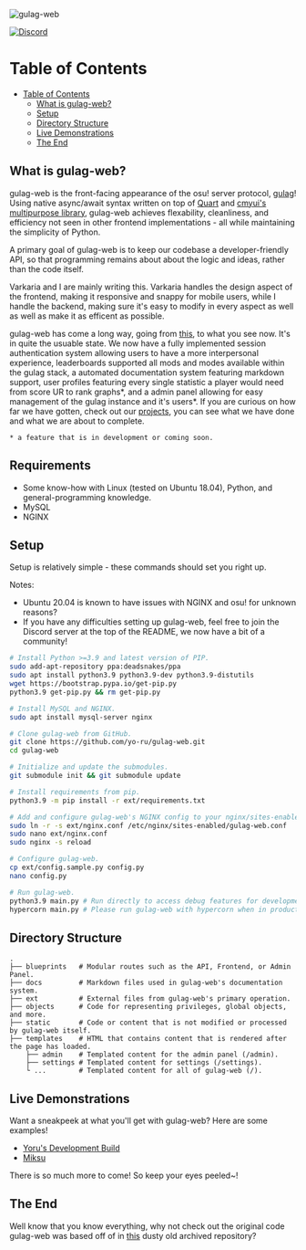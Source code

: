 ![gulag-web](https://i.imgur.com/G3UJCSI.png)

[![Discord](https://discordapp.com/api/guilds/748687781605408908/widget.png?style=shield)](https://discord.gg/ShEQgUx)

Table of Contents
==================
- [Table of Contents](#table-of-contents)
  - [What is gulag-web?](#what-is-gulag-web)
  - [Setup](#setup)
  - [Directory Structure](#directory-structure)
  - [Live Demonstrations](#live-demonstrations)
  - [The End](#the-end)

What is gulag-web?
------

gulag-web is the front-facing appearance of the osu! server protocol, [gulag](https://github.com/cmyui/gulag)!
Using native async/await syntax written on top of [Quart](https://github.com/pgjones/quart) and 
[cmyui's multipurpose library](https://github.com/cmyui/cmyui_pkg), gulag-web achieves flexability, cleanliness, 
and efficiency not seen in other frontend implementations - all while maintaining the simplicity of Python.

A primary goal of gulag-web is to keep our codebase a developer-friendly API, so that 
programming remains about about the logic and ideas, rather than the code itself.

Varkaria and I are mainly writing this. Varkaria handles the design aspect of the frontend, making it responsive 
and snappy for mobile users, while I handle the backend, making sure it's easy to modify in every aspect as well 
as well as make it as efficent as possible.

gulag-web has come a long way, going from [this](https://github.com/Yo-ru/old-gulag-web), to what you see now.
It's in quite the usuable state. We now have a fully implemented session authentication system allowing users 
to have a more interpersonal experience, leaderboards supported all mods and modes available within the gulag 
stack, a automated documentation system featuring markdown support, user profiles featuring every single statistic 
a player would need from score UR to rank graphs*, and a admin panel allowing for easy management of the gulag instance 
and it's users*. If you are curious on how far we have gotten, check out our [projects](https://github.com/Yo-ru/gulag-web/projects), 
you can see what we have done and what we are about to complete.

`* a feature that is in development or coming soon.`


Requirements
------

- Some know-how with Linux (tested on Ubuntu 18.04), Python, and general-programming knowledge.
- MySQL
- NGINX

Setup
------

Setup is relatively simple - these commands should set you right up.

Notes:

- Ubuntu 20.04 is known to have issues with NGINX and osu! for unknown reasons?
- If you have any difficulties setting up gulag-web, feel free to join the Discord server at the top of the README, we now have a bit of a community!

```sh
# Install Python >=3.9 and latest version of PIP.
sudo add-apt-repository ppa:deadsnakes/ppa
sudo apt install python3.9 python3.9-dev python3.9-distutils
wget https://bootstrap.pypa.io/get-pip.py
python3.9 get-pip.py && rm get-pip.py

# Install MySQL and NGINX.
sudo apt install mysql-server nginx

# Clone gulag-web from GitHub.
git clone https://github.com/yo-ru/gulag-web.git
cd gulag-web

# Initialize and update the submodules.
git submodule init && git submodule update

# Install requirements from pip.
python3.9 -m pip install -r ext/requirements.txt

# Add and configure gulag-web's NGINX config to your nginx/sites-enabled.
sudo ln -r -s ext/nginx.conf /etc/nginx/sites-enabled/gulag-web.conf
sudo nano ext/nginx.conf
sudo nginx -s reload

# Configure gulag-web.
cp ext/config.sample.py config.py
nano config.py

# Run gulag-web.
python3.9 main.py # Run directly to access debug features for development! (Port 5000)
hypercorn main.py # Please run gulag-web with hypercorn when in production! It will improve performance drastically by disabling all of the debug features a developer would need! (Port 8000)
```

Directory Structure
------

    .
    ├── blueprints   # Modular routes such as the API, Frontend, or Admin Panel.
    ├── docs         # Markdown files used in gulag-web's documentation system.
    ├── ext          # External files from gulag-web's primary operation.
    ├── objects      # Code for representing privileges, global objects, and more.
    ├── static       # Code or content that is not modified or processed by gulag-web itself.
    ├── templates    # HTML that contains content that is rendered after the page has loaded.
        ├── admin    # Templated content for the admin panel (/admin).
        ├── settings # Templated content for settings (/settings).
        └ ...        # Templated content for all of gulag-web (/).

Live Demonstrations
------

Want a sneakpeek at what you'll get with gulag-web? Here are some examples!

* [Yoru's Development Build](https://osu.yoru.moe/)
* [Miksu](https://miksu.pw/)

There is so much more to come! So keep your eyes peeled~!

The End
------

Well know that you know everything, why not check out the original code gulag-web was based off of in [this](https://github.com/yo-ru/old-gulag-web) dusty old archived repository?
